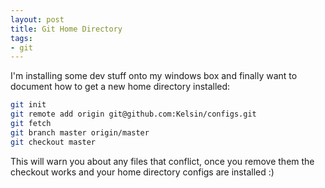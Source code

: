 ```yaml
---
layout: post
title: Git Home Directory
tags:
- git
---
```


I'm installing some dev stuff onto my windows box and finally want to document
how to get a new home directory installed:

``` bash
git init
git remote add origin git@github.com:Kelsin/configs.git
git fetch
git branch master origin/master
git checkout master
```

This will warn you about any files that conflict, once you remove them the
checkout works and your home directory configs are installed :)
